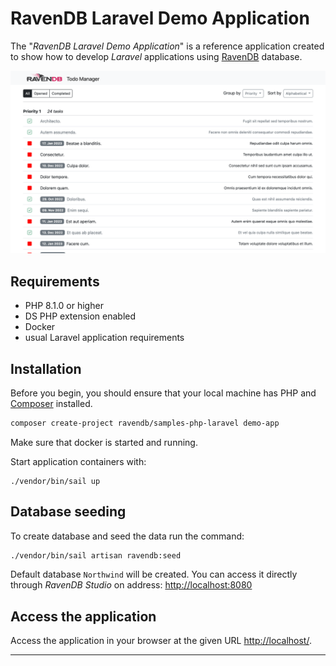RavenDB Laravel Demo Application
====================================

The "_RavenDB Laravel Demo Application_" is a reference application created 
to show how to develop _Laravel_ applications using [RavenDB](https://ravendb.net/) database.

![_RavenDB Laravel Demo Application_](doc/todo-manager.png)

## Requirements

- PHP 8.1.0 or higher
- DS PHP extension enabled
- Docker
- usual Laravel application requirements

## Installation

Before you begin, you should ensure that your local machine has PHP and [Composer](https://getcomposer.org/) installed.

```bash
composer create-project ravendb/samples-php-laravel demo-app
```

Make sure that docker is started and running. 

Start application containers with: 
```
./vendor/bin/sail up
```


## Database seeding

To create database and seed the data run the command:

```bash
./vendor/bin/sail artisan ravendb:seed
```

Default database `Northwind` will be created. You can access it directly through 
_RavenDB Studio_ on address: [http://localhost:8080](http://localhost:8080)   

## Access the application

Access the application in your browser at the given URL [http://localhost/](http://localhost/).

---


